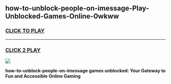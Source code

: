 
## how-to-unblock-people-on-imessage-Play-Unblocked-Games-Online-0wkww
<h3>
<a href="https://premium76.site?title=how-to-unblock-people-on-imessage&ref=25A">CLICK TO PLAY</a></h3>
<hr>

<h3>
<a href="https://premium76.site?title=how-to-unblock-people-on-imessage&ref=25A">CLICK 2 PLAY</a>
  
</h3>

<a href="https://premium76.site?title=how-to-unblock-people-on-imessage&ref=25A"><img src="https://clearcache.store/games.png"></a>


**how-to-unblock-people-on-imessage games unblocked: Your Gateway to Fun and Accessible Online Gaming**
